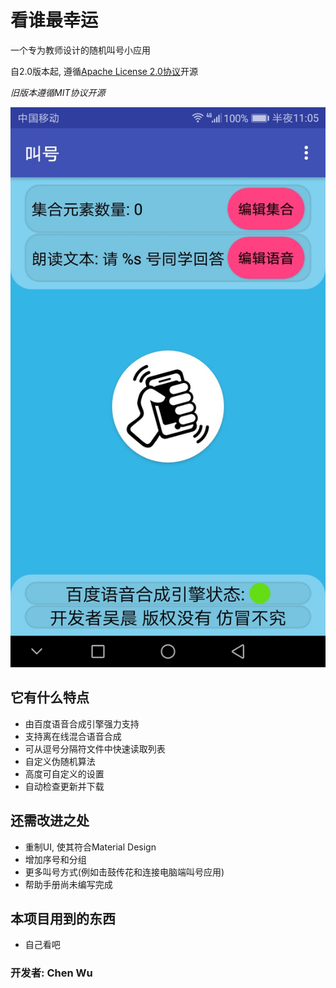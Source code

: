# 看谁最幸运

一个专为教师设计的随机叫号小应用

自2.0版本起, 遵循[Apache License 2.0协议](https://github.com/DawningW/Random/blob/master/LICENSE)开源

_旧版本遵循MIT协议开源_

![主界面](./doc/screenshot.jpg)

## 它有什么特点
- 由百度语音合成引擎强力支持
- 支持离在线混合语音合成
- 可从逗号分隔符文件中快速读取列表
- 自定义伪随机算法
- 高度可自定义的设置
- 自动检查更新并下载

## 还需改进之处
- 重制UI, 使其符合Material Design
- 增加序号和分组
- 更多叫号方式(例如击鼓传花和连接电脑端叫号应用)
- 帮助手册尚未编写完成

## 本项目用到的东西
- 自己看吧

### 开发者: Chen Wu
